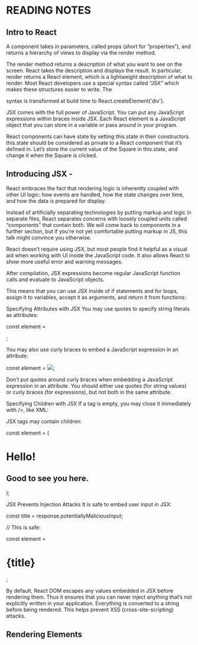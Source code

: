 # READING NOTES


## Intro to React

 A component takes in parameters, called props (short for “properties”), and returns a hierarchy of views to display via the render method.

The render method returns a description of what you want to see on the screen. React takes the description and displays the result. In particular, render returns a React element, which is a lightweight description of what to render. Most React developers use a special syntax called “JSX” which makes these structures easier to write. The <div /> syntax is transformed at build time to React.createElement('div'). 

JSX comes with the full power of JavaScript. You can put any JavaScript expressions within braces inside JSX. Each React element is a JavaScript object that you can store in a variable or pass around in your program.

React components can have state by setting this.state in their constructors. this.state should be considered as private to a React component that it’s defined in. Let’s store the current value of the Square in this.state, and change it when the Square is clicked.


## Introducing JSX - 

React embraces the fact that rendering logic is inherently coupled with other UI logic: how events are handled, how the state changes over time, and how the data is prepared for display.

Instead of artificially separating technologies by putting markup and logic in separate files, React separates concerns with loosely coupled units called “components” that contain both. We will come back to components in a further section, but if you’re not yet comfortable putting markup in JS, this talk might convince you otherwise.

React doesn’t require using JSX, but most people find it helpful as a visual aid when working with UI inside the JavaScript code. It also allows React to show more useful error and warning messages.

After compilation, JSX expressions become regular JavaScript function calls and evaluate to JavaScript objects.

This means that you can use JSX inside of if statements and for loops, assign it to variables, accept it as arguments, and return it from functions:

Specifying Attributes with JSX
You may use quotes to specify string literals as attributes:

const element = <div tabIndex="0"></div>;

You may also use curly braces to embed a JavaScript expression in an attribute:

const element = <img src={user.avatarUrl}></img>;

Don’t put quotes around curly braces when embedding a JavaScript expression in an attribute. You should either use quotes (for string values) or curly braces (for expressions), but not both in the same attribute.

Specifying Children with JSX
If a tag is empty, you may close it immediately with />, like XML:

JSX tags may contain children:

const element = (
  <div>
    <h1>Hello!</h1>
    <h2>Good to see you here.</h2>
  </div>
);


JSX Prevents Injection Attacks
It is safe to embed user input in JSX:

const title = response.potentiallyMaliciousInput;

// This is safe:

const element = <h1>{title}</h1>;


By default, React DOM escapes any values embedded in JSX before rendering them. Thus it ensures that you can never inject anything that’s not explicitly written in your application. Everything is converted to a string before being rendered. This helps prevent XSS (cross-site-scripting) attacks.



## Rendering Elements 


